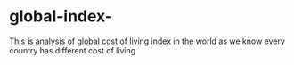 # global-index-
This is analysis of global cost of living index in the world as we know every country has different cost of living 
